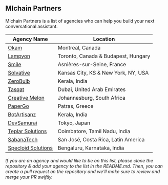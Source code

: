 ## Mlchain Partners

Mlchain Partners is a list of agencies who can help you build your next conversational assistant.

| Agency Name                                     | Location                            |
| ----------------------------------------------- | ----------------------------------- |
| [Okam](https://okam.ca/)                        | Montreal, Canada                    |
| [Lampyon](https://www.lampyon.com/)             | Toronto, Canada & Budapest, Hungary |
| [Smile](https://www.smile.eu)                   | Asnières-sur-Seine, France          |
| [Solvative](https://solvative.com/)             | Kansas City, KS & New York, NY, USA |
| [ZeroBulb](https://www.zerobulb.com)            | Kerala, India                       |
| [Tasqat](https://www.tasqat.com)                | Dubai, United Arab Emirates         |
| [Creative Melon](https://creativemelon.co.za)   | Johannesburg, South Africa          |
| [PaperGo](https://www.papergo.io)               | Patras, Greece                      |
| [BotArtisanz](http://botartisanz.com/)          | Kerala, India                       |
| [DevSamurai](https://www.devsamurai.com/)       | Tokyo, Japan                        |
| [Teplar Solutions](https://www.teplar.com)      | Coimbatore, Tamil Nadu, India       |
| [SabanaTech](https://www.sabanatech.com)        | San José, Costa Rica, Latin America |
| [Specloid Solutions](https://www.specloid.com/) | Bengaluru, Karnataka, India         |

_If you are an agency and would like to be on this list, please clone the repository & add your agency to the list in the README.md. Then, you can create a pull request on the repository and we'll make sure to review and merge your PR swiftly._
